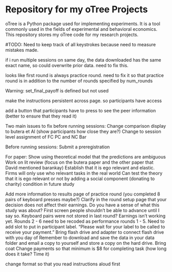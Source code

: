 # Repository for my oTree Projects

oTree is a Python package used for implementing experiments. It is a tool commonly used in the fields of experimental and behavioral economics. This repository stores my oTree code for my research projects.

#TODO:
Need to keep track of all keystrokes because need to measure mistakes made.

if i run multiple sessions on same day, the data downloaded has the same exact name, so could overwrite prior data. need to fix this.

looks like first round is always practice round. need to fix it so that practice round is in addition to the number of rounds specified by num_rounds

Warning: set_final_payoff is defined but not used

make the instructions persistent across page. so participants have access

add a button that participants have to press to see the peer information (better to ensure that they read it)

Two main issues to fix before running sessions:
Change comparison display to butera et Al (show participants how close they are?)
Change to session level assignment of FC PC and NC
Bar

Before running sessions:
Submit a preregistration

For paper:
Show using theoretical model that the predictions are ambiguous
Work on lit review (focus on the butera paper and the other paper that David mentioned barankay)
Establish that it is ego relevant and elastic. Firms will only use who relevant tasks in the real world
Can test the theory that it is ego relevant or not by adding a social component (donating to charity) condition in future study

Add more information to results page of practice round (you completed 8 pairs of keyboard presses maybe?)
Clarify in the round setup page that your decision does not affect their earnings.
Do you have a sense of what this study was about?
First screen people shouldn’t be able to advance until I say so.
Keyboard pairs were not stored in last round?
Earnings isn’t working yet.
Rounds 2 - 6 need to be recoded as performance rounds 1 - 5.
Need to add slot to put in participant label.
“Please wait for your label to be called to receive your payment.”
Bring flash drive and adapter to connect flash drive with you day of
Remember to download and save the data in your data folder and email a copy to yourself and store a copy on the hard drive.
Bring coat
Change payments so that minimum is $8 for completing task (how long does it take? Time it)

change format so that you read instructions aloud first